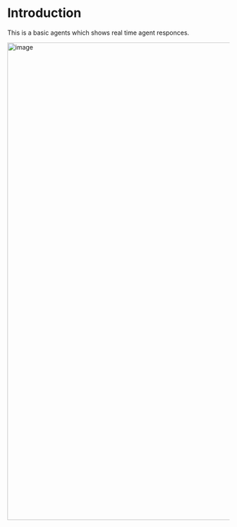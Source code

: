 # Introduction
This is a basic agents which shows real time agent responces.


<img width="1920" height="1080" alt="image" src="https://github.com/user-attachments/assets/21cd5ce2-bc1a-4e2f-beff-c9c3e29ec3c2" />

